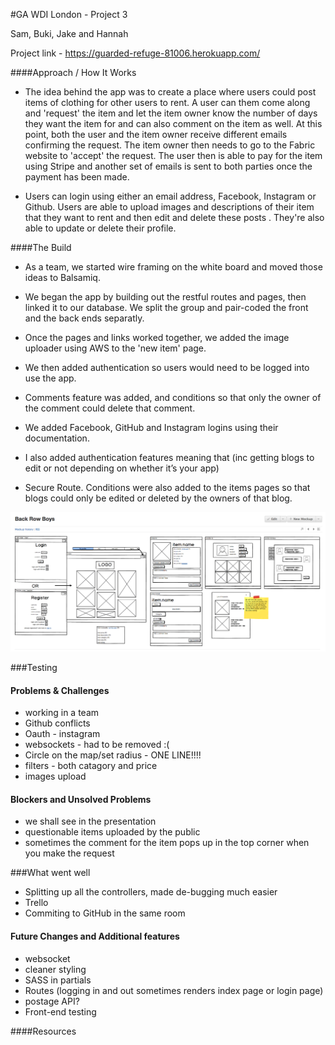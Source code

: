 #GA WDI London - Project 3

Sam, Buki, Jake and Hannah

Project link - https://guarded-refuge-81006.herokuapp.com/

####Approach / How It Works

- The idea behind the app was to create a place where users could post items of clothing for other users to rent.  A user can them come along and 'request' the item and let the item owner know the number of days they want the item for and can also comment on the item as well.  At this point, both the user and the item owner receive different emails confirming the request.  The item owner then needs to go to the Fabric website to 'accept' the request.  The user then is able to pay for the item using Stripe and another set of emails is sent to both parties once the payment has been made.  

- Users can login using either an email address, Facebook, Instagram or Github.  Users are able to upload images and descriptions of their item that they want to rent and then edit and delete these posts .  They're also able to update or delete their profile.

####The Build

- As a team, we started wire framing on the white board and moved those ideas to Balsamiq.

- We began the app by building out the restful routes and pages, then linked it to our database.  We split the group and pair-coded the front and the back ends separatly.

- Once the pages and links worked together, we added the image uploader using AWS to the 'new item' page.  

- We then added authentication so users would need to be logged into use the app.  

- Comments feature was added, and conditions so that only the owner of the comment could delete that comment.  

- We added Facebook, GitHub and Instagram logins using their documentation.

- I also added authentication features meaning that (inc getting blogs to edit or not depending on whether it’s your app)

- Secure Route. Conditions were also added to the items pages so that blogs could only be edited or deleted by the owners of that blog.

![](src/images/Balsamiq.png)

###Testing


#### Problems & Challenges

- working in a team
- Github conflicts
- Oauth - instagram
- websockets - had to be removed :(
- Circle on the map/set radius - ONE LINE!!!!
- filters - both catagory and price
- images upload


#### Blockers and Unsolved Problems

- we shall see in the presentation
- questionable items uploaded by the public
- sometimes the comment for the item pops up in the top corner when you make the request

###What went well

- Splitting up all the controllers, made de-bugging much easier
- Trello
- Commiting to GitHub in the same room

#### Future Changes and Additional features

- websocket
- cleaner styling
- SASS in partials
- Routes (logging in and out sometimes renders index page or login page)
- postage API?
- Front-end testing

####Resources
